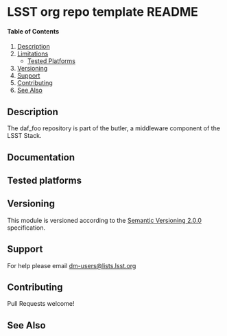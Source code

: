 LSST org repo template README
=========================

#### Table of Contents

1. [Description](#description)
2. [Limitations](#limitations)
    * [Tested Platforms](#tested-platforms)
3. [Versioning](#versioning)
4. [Support](#support)
5. [Contributing](#contributing)
6. [See Also](#see-also)



Description
-----------

The daf_foo repository is part of the butler, a middleware component of the LSST Stack. 

Documentation
-------------

<!-- #live-link-doc -->

Tested platforms
-----------

<!-- #live-link-test -->


Versioning
----------

This module is versioned according to the [Semantic Versioning
2.0.0](http://semver.org/spec/v2.0.0.html) specification.


Support
-------

For help please email dm-users@lists.lsst.org


Contributing
------------

Pull Requests welcome! 


 <!-- #live-link-contribute -->


See Also
--------


